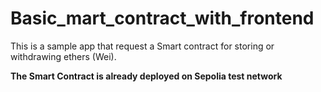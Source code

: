 # Basic_mart_contract_with_frontend
This is a sample app that request a Smart contract for storing or withdrawing ethers (Wei).

<b> The Smart Contract is already deployed on Sepolia test network </b>
